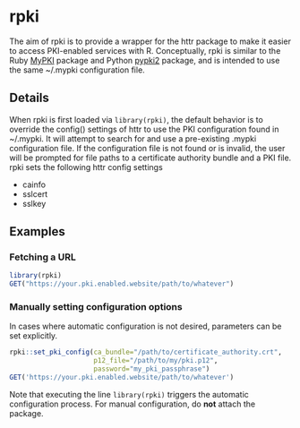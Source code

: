 # rpki
The aim of rpki is to provide a wrapper for the httr package to make it easier to access PKI-enabled services with R. Conceptually, rpki is similar to the Ruby [MyPKI](https://github.com/nbgallery/mypki) package and Python [pypki2](https://github.com/nbgallery/pypki2) package, and is intended to use the same ~/.mypki configuration file.

## Details
When rpki is first loaded via `library(rpki)`, the default behavior is to override the config() settings of httr to use the PKI configuration found in ~/.mypki. It will attempt to search for and use a pre-existing .mypki configuration file. If the configuration file is not found or is invalid, the user will be prompted for file paths to a certificate authority bundle and a PKI file. rpki sets the following httr config settings
* cainfo
* sslcert
* sslkey

## Examples
### Fetching a URL
```r
library(rpki)
GET("https://your.pki.enabled.website/path/to/whatever")
```
### Manually setting configuration options
In cases where automatic configuration is not desired, parameters can be set explicitly.
```r
rpki::set_pki_config(ca_bundle="/path/to/certificate_authority.crt",
                     p12_file="/path/to/my/pki.p12",
                     password="my_pki_passphrase")
GET('https://your.pki.enabled.website/path/to/whatever')
```
Note that executing the line `library(rpki)` triggers the automatic configuration process. For manual configuration, do **not** attach the package.
